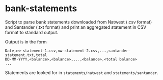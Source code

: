 bank-statements
===============

Script to parse bank statements downloaded from Natwest (.csv format) and
Santander (.txt format) and print an aggregated statement in CSV format to
standard output.

Output is in the form
```
Date,nw-statement-1.csv,nw-statement-2.csv,...,santander-statement.txt,total
DD-MM-YYYY,<balance>,<balance>,...,<balance>,<total balance>
...
```

Statements are looked for in `statements/natwest` and `statements/santander`.
